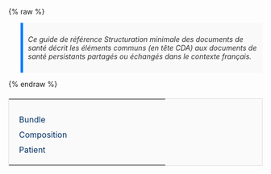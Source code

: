 <!-- * [RecordTarget](StructureDefinition-RecordTarget.html)
* [Author](StructureDefinition-Author.html)
* [AssignedAuthor](StructureDefinition-AssignedAuthor.html)
* [Participant](StructureDefinition-RecordTarget.html) -->
{% raw %}
<blockquote style="border-left: 5px solid #007BFF; padding: 10px; background-color: #F9F9F9; color: #333; font-style: italic;">
<p>
  Ce guide de référence Structuration minimale des documents de santé décrit les éléments communs (en
tête CDA) aux documents de santé persistants partagés ou échangés dans le contexte français. 
</p>
</blockquote>
{% endraw %}

<!-- Table stylisée pour une meilleure présentation -->
<table class="cda-table" style="width: 100%; border-collapse: collapse; margin: 20px 0; background-color: #FAFAFA; border: 1px solid #DDD;">
    <tbody>
        <tr>
            <td style="padding: 20px;">
                <!-- Liste stylisée avec colonnes et espace entre les éléments -->
                <ul style="columns: 2; column-gap: 5em; list-style-type: none; padding: 0; margin: 0;">
                <li style="margin: 10px 0;"><a href="StructureDefinition-fr-bundle-document.html" style="color:rgb(2, 49, 99); text-decoration: none;">Bundle</a></li>
                </ul>
                <ul style="columns: 2; column-gap: 5em; list-style-type: none; padding: 0; margin: 0;">
                <li style="margin: 10px 0;"><a href="StructureDefinition-fr-composition-document.html" style="color:rgb(2, 49, 99); text-decoration: none;">Composition</a></li>
                </ul>
                <ul style="columns: 2; column-gap: 5em; list-style-type: none; padding: 0; margin: 0;">
                <li style="margin: 10px 0;"><a href="StructureDefinition-fr-patient-fhir-document.html" style="color:rgb(2, 49, 99); text-decoration: none;">Patient</a></li>
                </ul>
            </td>
        </tr>
    </tbody>
</table>


